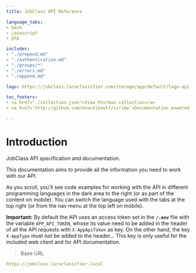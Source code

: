 ```yaml
---
title: JobClass API Reference

language_tabs:
- bash
- javascript
- php

includes:
- "./prepend.md"
- "./authentication.md"
- "./groups/*"
- "./errors.md"
- "./append.md"

logo: https://jobclass.laraclassifier.com/storage/app/default/logo-api.png

toc_footers:
- <a href="./collection.json">View Postman collection</a>
- <a href='http://github.com/knuckleswtf/scribe'>Documentation powered by Scribe ✍</a>

---
```


# Introduction

JobClass API specification and documentation.

This documentation aims to provide all the information you need to work with our API.

<aside>As you scroll, you'll see code examples for working with the API in different programming languages in the dark area to the right (or as part of the content on mobile).
You can switch the language used with the tabs at the top right (or from the nav menu at the top left on mobile).</aside>
<p><strong>Important:</strong> By default the API uses an access token set in the <strong><code>/.env</code></strong> file with the variable <code>APP_API_TOKEN</code>, whose its value
need to be added in the header of all the API requests with <code>X-AppApiToken</code> as key. On the other hand, the key <code>X-AppType</code> must not be added to the header... This key is only useful for the included web client and for API documentation.</p>

<script src="https://cdn.jsdelivr.net/npm/lodash@4.17.10/lodash.min.js"></script>
<script>
    var baseUrl = "https://jobclass.laraclassifier.local";
</script>
<script src="js/tryitout-2.7.9.js"></script>

> Base URL

```yaml
https://jobclass.laraclassifier.local
```